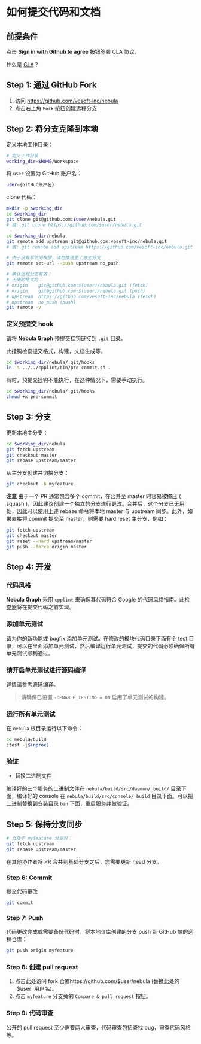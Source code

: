 # 如何提交代码和文档

## 前提条件

点击 **Sign in with Github to agree** 按钮签署 CLA 协议。

什么是 [CLA](https://www.apache.org/licenses/contributor-agreements.html)？

## Step 1: 通过 GitHub Fork

1. 访问 https://github.com/vesoft-inc/nebula
1. 点击右上角 `Fork` 按钮创建远程分支

## Step 2: 将分支克隆到本地

定义本地工作目录：

```bash
# 定义工作目录
working_dir=$HOME/Workspace
```

将 `user` 设置为 GitHub 账户名：

```bash
user={GitHub账户名}
```

clone 代码：

```bash
mkdir -p $working_dir
cd $working_dir
git clone git@github.com:$user/nebula.git
# 或: git clone https://github.com/$user/nebula.git

cd $working_dir/nebula
git remote add upstream git@github.com:vesoft-inc/nebula.git
# 或: git remote add upstream https://github.com/vesoft-inc/nebula.git

# 由于没有写访问权限，请勿推送至上游主分支
git remote set-url --push upstream no_push

# 确认远程分支有效：
# 正确的格式为：
# origin    git@github.com:$(user)/nebula.git (fetch)
# origin    git@github.com:$(user)/nebula.git (push)
# upstream  https://github.com/vesoft-inc/nebula (fetch)
# upstream  no_push (push)
git remote -v
```

### 定义预提交 hook

请将 **Nebula Graph** 预提交挂钩链接到 `.git` 目录。

此挂钩检查提交格式，构建，文档生成等。

```bash
cd $working_dir/nebula/.git/hooks
ln -s ../../cpplint/bin/pre-commit.sh .
```

有时，预提交挂钩不能执行，在这种情况下，需要手动执行。

```bash
cd $working_dir/nebula/.git/hooks
chmod +x pre-commit
```

## Step 3: 分支

更新本地主分支：

```bash
cd $working_dir/nebula
git fetch upstream
git checkout master
git rebase upstream/master
```

从主分支创建并切换分支：

```bash
git checkout -b myfeature
```

**注意**
由于一个 PR 通常包含多个 commit，在合并至 master 时容易被挤压 ( squash )，因此建议创建一个独立的分支进行更改。合并后，这个分支已无用处，因此可以使用上述 rebase 命令将本地 master 与 upstream 同步。此外，如果直接将 commit 提交至 master，则需要 hard reset 主分支，例如：

```bash
git fetch upstream
git checkout master
git reset --hard upstream/master
git push --force origin master
```

## Step 4: 开发

### 代码风格

**Nebula Graph** 采用 `cpplint` 来确保其代码符合 Google 的代码风格指南。此[检查器](https://github.com/vesoft-inc/nebula/blob/master/.linters/cpp/cpplint.py)将在提交代码之前实现。

### 添加单元测试

请为你的新功能或 bugfix 添加单元测试。在修改的模块代码目录下面有个 test 目录，可以在里面添加单元测试，然后编译运行单元测试，提交的代码必须确保所有单元测试顺利通过。

### 请开启单元测试进行源码编译

详情请参考[源码编译](../3.build-develop-and-administration/1.build/1.build-source-code.md)。

> 请确保已设置 `-DENABLE_TESTING = ON` 启用了单元测试的构建。

### 运行所有单元测试

在 `nebula` 根目录运行以下命令：

```bash
cd nebula/build
ctest -j$(nproc)
```

### 验证

- 替换二进制文件

编译好的三个服务的二进制文件在 `nebula/build/src/daemon/_build/` 目录下面，编译好的 console 在 `nebula/build/src/console/_build` 目录下面。可以把二进制替换到安装目录 `bin` 下面，重启服务并做验证。

## Step 5: 保持分支同步

```bash
# 当处于 myfeature 分支时：
git fetch upstream
git rebase upstream/master
```

在其他协作者将 PR 合并到基础分支之后，您需要更新 head 分支。

### Step 6: Commit

提交代码更改

```bash
git commit
```

### Step 7: Push

代码更改完成或需要备份代码时，将本地仓库创建的分支 push 到 GitHub 端的远程仓库：

```bash
git push origin myfeature
```

### Step 8: 创建 pull request

1. 点击此处访问 fork 仓库https://github.com/$user/nebula (替换此处的 `$user` 用户名)。
1. 点击 `myfeature` 分支旁的 `Compare & pull request` 按钮。

### Step 9: 代码审查

公开的 pull request 至少需要两人审查，代码审查包括查找 bug，审查代码风格等。
